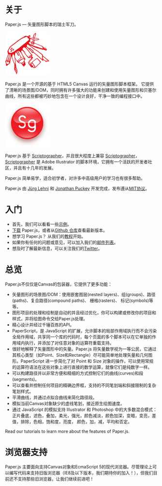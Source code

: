 # 关于

Paper.js — 矢量图形脚本的瑞士军刀。

![](/assets/paper-js.gif)

Paper.js 是一个开源的基于 HTML5 Canvas 运行的矢量图形脚本框架。 它提供了清晰的场景图/DOM，同时拥有许多强大的功能来创建和使用矢量图形和贝塞尔曲线，所有这些都被巧妙地包含在一个设计良好，干净一致的编程接口中。

![](/assets/scriptographer.jpg)

Paper.js 基于 [Scriptographer](http://scriptographer.org/)，并且很大程度上兼容 [Scriptographer](http://scriptographer.org/)，[Scriptographer](http://scriptographer.org/) 是 Adobe Illustrator 的脚本环境，它拥有一个活跃的开发者社区，并且有十几年的发展。

Paper.js 简单易学，适合初学者，对许多中高级用户的学习也有很多帮助。

Paper.js 由 [Jürg Lehni](http://lehni.org/) 和 [Jonathan Puckey](http://jonathanpuckey.com/) 开发完成，发布遵从[MIT协议](http://paperjs.org/license/)。

# 入门

* 首先，我们可以看看一些[示例](http://paperjs.org/examples/)。
* [下载](http://paperjs.org/download/) Paper.js，或者从[Github 仓库](http://github.com/paperjs/paper.js)查看最新版本。
* 想学习 Paper.js？ 从我们的[教程](http://paperjs.org/tutorials/)开始。
* 如果你有任何的问题或意见，可以加入我们的[邮件列表](http://groups.google.com/group/paperjs)。
* 想及时了解最新信息，可以关注我们的[Twitter](http://twitter.com/paperjs)。

# 总览

Paper.js不仅仅是Canvas的包装器，它提供了更多功能：

* 矢量图形的场景图/DOM：使用嵌套图层\(nested layers\)、组\(groups\)、路径\(paths\)、复合路径\(compound paths\)、 栅格\(rasters\)、 标记\(symbols\)等等。
* 图形项目的处理和绘制是自动的并且经过优化，你可以构建或修改你的项目和样式，并将绘图命令交给Paper.js处理。
* 精心设计并经过千锤百炼的API。
* PaperScript，是 JavaScript 的扩展，允许脚本的局部作用域执行而不会污染全局作用域，共享同一个库的代码时，每个页面的多个脚本可以在它单独的作用域内执行，并添加了对任意对象的运算符重载支持。
* 很好地解释了矢量图形中的矢量。Paper.js 将矢量数学视为一等公民，它通过其核心类型（如Point、Size和Rectangle）尽可能简单地处理矢量和几何图形。PaperScript 进一步简化了对 Point 和 Size 对象的操作，可以使用常规的运算符语法在这些对象上进行直接的数学运算，就像它们是纯数字一样。
* 可以构建路径并以非常方便和精细的方式控制它们的曲线\(curves\)和段\(segments\)。
* 可以查看并控制任何项目的精确边界框，支持的不同笔划端和斜接限制的复杂笔划样式。 
* 平滑曲线，并通过点拟合曲线来简化路径段。
* 模拟当前Canvas对象缺少的虚线笔划，接近原生绘图速度。
* 通过 JavaScript 的模拟支持 Illustrator 和 Photoshop 中的大多数混合模式：正片叠底，滤色，叠加，柔光，强光，颜色减淡，颜色加深，变暗，变亮，差值，排除，色相，饱和度，亮度， 颜色，加，减，平均和否定。

Read our tutorials to learn more about the features of Paper.js.

# 浏览器支持

Paper.js 主要面向支持Canvas对象和EcmaScript 5的现代浏览器。尽管理论上可以编写代码来支持旧版浏览器（IE8及以下版本，我们期待你的加入！），但我们目前还不支持那些旧浏览器，让我们继续前进吧！

